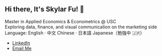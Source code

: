 ## Hi there, It's Skylar Fu! 👋

Master in Applied Economics & Econometrics @ USC  
Exploring data, finance, and visual communication on the marketing side  
Language: English · 中文 Chinese · 日本語 Japanese（勉強中 🇯🇵）

- [LinkedIn](https://www.linkedin.com/in/skylarfu/)
- [Email Me](mailto:skylarfu23@gmail.com)



